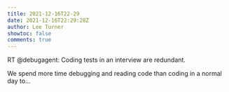 ```yaml
---
title: 2021-12-16T22-29
date: 2021-12-16T22:29:28Z
author: Lee Turner
showtoc: false
comments: true
---
```


RT @debugagent: Coding tests in an interview are redundant. 

We spend more time debugging and reading code than coding in a normal day to…

